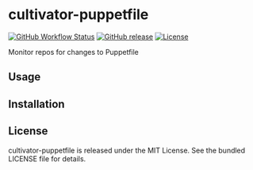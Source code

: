 cultivator-puppetfile
=========

[![GitHub Workflow Status](https://img.shields.io/github/actions/workflow/status/akerl/cultivator-puppetfile/build.yml?branch=main)](https://github.com/akerl/cultivator-puppetfile/actions)
[![GitHub release](https://img.shields.io/github/release/akerl/cultivator-puppetfile.svg)](https://github.com/akerl/cultivator-puppetfile/releases)
[![License](https://img.shields.io/github/license/akerl/cultivator-puppetfile)](https://github.com/akerl/cultivator-puppetfile/blob/master/LICENSE)

Monitor repos for changes to Puppetfile

## Usage

## Installation

## License

cultivator-puppetfile is released under the MIT License. See the bundled LICENSE file for details.
